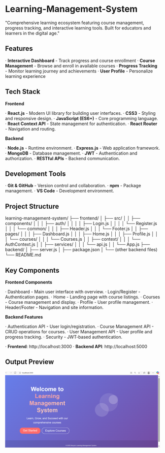 # Learning-Management-System
"Comprehensive learning ecosystem featuring course management, progress tracking, and interactive learning tools. Built for educators and learners in the digital age."

 ## Features

· **Interactive Dashboard** - Track progress and course enrollment
· **Course Management** - Browse and enroll in available courses
· **Progress Tracking** - Monitor learning journey and achievements
· **User Profile** - Personalize learning experience



## Tech Stack

****Frontend****

· **React.js** - Modern UI library for building user interfaces.
· **CSS3** - Styling and responsive design.
· **JavaScript (ES6+)** - Core programming language.
· **React Context API** - State management for authentication.
· **React Router** - Navigation and routing.

****Backend****

· **Node.js** - Runtime environment.
· **Express.js** - Web application framework.
· **MongoDB** - Database management.
· **JWT** - Authentication and authorization.
· **RESTful APIs** - Backend communication.

## Development Tools

· **Git & GitHub**  - Version control and collaboration.
· **npm** - Package management.
· **VS Code** - Development environment.

## Project Structure

learning-management-system/
├── frontend/
│   ├── src/
│   │   ├── components/
│   │   │   ├── auth/
│   │   │   │   ├── Login.js
│   │   │   │   └── Register.js
│   │   │   └── common/
│   │   │       ├── Header.js
│   │   │       └── Footer.js
│   │   ├── pages/
│   │   │   ├── Dashboard.js
│   │   │   ├── Home.js
│   │   │   ├── Profile.js
│   │   │   └── courses/
│   │   │       └── Courses.js
│   │   ├── context/
│   │   │   └── AuthContext.js
│   │   ├── services/
│   │   │   └── api.js
│   │   └── App.js
├── backend/
│   ├── server.js
│   ├── package.json
│   └── (other backend files)
└── README.md


 ## Key Components

****Frontend Components****

· Dashboard - Main user interface with overview.
· Login/Register - Authentication pages.
· Home - Landing page with course listings.
· Courses - Course management and display.
· Profile - User profile management.
· Header/Footer - Navigation and site information.

****Backend Features****

· Authentication API - User login/registration.
· Course Management API - CRUD operations for courses.
· User Management API - User profile and progress tracking.
· Security - JWT-based authentication.

· **Frontend**: http://localhost:3000
· **Backend API**: http://localhost:5000

## Output Preview

![Home](https://raw.githubusercontent.com/navya21-codes/Learning-Management-System/refs/heads/main/Home.png)
